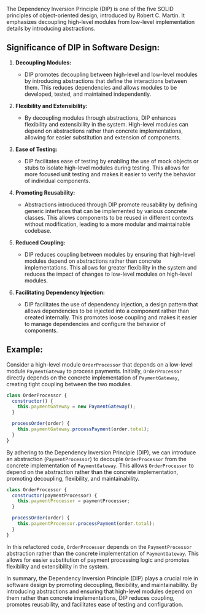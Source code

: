 The Dependency Inversion Principle (DIP) is one of the five SOLID principles of object-oriented design, introduced by Robert C. Martin. It emphasizes decoupling high-level modules from low-level implementation details by introducing abstractions.

## Significance of DIP in Software Design:

1. **Decoupling Modules:**
   - DIP promotes decoupling between high-level and low-level modules by introducing abstractions that define the interactions between them. This reduces dependencies and allows modules to be developed, tested, and maintained independently.

2. **Flexibility and Extensibility:**
   - By decoupling modules through abstractions, DIP enhances flexibility and extensibility in the system. High-level modules can depend on abstractions rather than concrete implementations, allowing for easier substitution and extension of components.

3. **Ease of Testing:**
   - DIP facilitates ease of testing by enabling the use of mock objects or stubs to isolate high-level modules during testing. This allows for more focused unit testing and makes it easier to verify the behavior of individual components.

4. **Promoting Reusability:**
   - Abstractions introduced through DIP promote reusability by defining generic interfaces that can be implemented by various concrete classes. This allows components to be reused in different contexts without modification, leading to a more modular and maintainable codebase.

5. **Reduced Coupling:**
   - DIP reduces coupling between modules by ensuring that high-level modules depend on abstractions rather than concrete implementations. This allows for greater flexibility in the system and reduces the impact of changes to low-level modules on high-level modules.

6. **Facilitating Dependency Injection:**
   - DIP facilitates the use of dependency injection, a design pattern that allows dependencies to be injected into a component rather than created internally. This promotes loose coupling and makes it easier to manage dependencies and configure the behavior of components.

## Example:
Consider a high-level module `OrderProcessor` that depends on a low-level module `PaymentGateway` to process payments. Initially, `OrderProcessor` directly depends on the concrete implementation of `PaymentGateway`, creating tight coupling between the two modules.

```javascript
class OrderProcessor {
  constructor() {
    this.paymentGateway = new PaymentGateway();
  }

  processOrder(order) {
    this.paymentGateway.processPayment(order.total);
  }
}
```

By adhering to the Dependency Inversion Principle (DIP), we can introduce an abstraction (`PaymentProcessor`) to decouple `OrderProcessor` from the concrete implementation of `PaymentGateway`. This allows `OrderProcessor` to depend on the abstraction rather than the concrete implementation, promoting decoupling, flexibility, and maintainability.

```javascript
class OrderProcessor {
  constructor(paymentProcessor) {
    this.paymentProcessor = paymentProcessor;
  }

  processOrder(order) {
    this.paymentProcessor.processPayment(order.total);
  }
}
```

In this refactored code, `OrderProcessor` depends on the `PaymentProcessor` abstraction rather than the concrete implementation of `PaymentGateway`. This allows for easier substitution of payment processing logic and promotes flexibility and extensibility in the system.

In summary, the Dependency Inversion Principle (DIP) plays a crucial role in software design by promoting decoupling, flexibility, and maintainability. By introducing abstractions and ensuring that high-level modules depend on them rather than concrete implementations, DIP reduces coupling, promotes reusability, and facilitates ease of testing and configuration.
